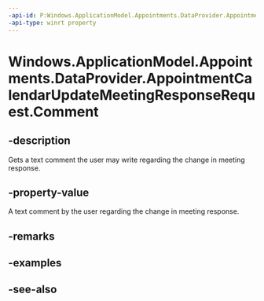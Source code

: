 ----api-id: P:Windows.ApplicationModel.Appointments.DataProvider.AppointmentCalendarUpdateMeetingResponseRequest.Comment
-api-type: winrt property
---<!-- Property syntaxpublic string Comment { get; }--># Windows.ApplicationModel.Appointments.DataProvider.AppointmentCalendarUpdateMeetingResponseRequest.Comment## -descriptionGets a text comment the user may write regarding the change in meeting response.## -property-valueA text comment by the user regarding the change in meeting response.## -remarks## -examples## -see-also